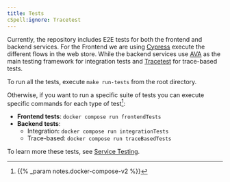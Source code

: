 ```yaml
---
title: Tests
cSpell:ignore: Tracetest
---
```


Currently, the repository includes E2E tests for both the frontend and backend
services. For the Frontend we are using [Cypress](https://www.cypress.io/)
execute the different flows in the web store. While the backend services use
[AVA](https://avajs.dev) as the main testing framework for integration tests and
[Tracetest](https://tracetest.io/) for trace-based tests.

To run all the tests, execute `make run-tests` from the root directory.

Otherwise, if you want to run a specific suite of tests you can execute specific
commands for each type of test[^1]:

- **Frontend tests**: `docker compose run frontendTests`
- **Backend tests**:
  - Integration: `docker compose run integrationTests`
  - Trace-based: `docker compose run traceBasedTests`

To learn more these tests, see
[Service Testing](https://github.com/open-telemetry/opentelemetry-demo/tree/main/test).

[^1]: {{% _param notes.docker-compose-v2 %}}
